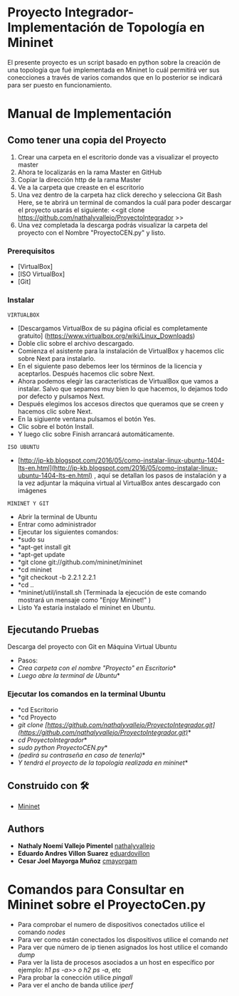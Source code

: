 # Proyecto Integrador-Implementación de Topología en Mininet

El presente proyecto es un script basado en python sobre la creación de  una topología que fué implementada en Mininet lo cuál permitirá ver sus conecciones a través de varios comandos que en lo posterior se indicará para ser puesto en funcionamiento.

# Manual de Implementación 
## Como tener una copia del Proyecto
1. Crear una carpeta en el escritorio donde vas a visualizar el proyecto master
2. Ahora te localizarás en la rama Master en GitHub
3. Copiar la dirección http de la rama Master
4. Ve a la carpeta que creaste en el escritorio
5. Una vez dentro de la carpeta haz click derecho y selecciona Git Bash Here, se te abrirá un terminal de comandos la cuál para poder descargar el proyecto usarás el siguiente: <<git clone https://github.com/nathalyvallejo/ProyectoIntegrador >>
6. Una vez completada la descarga podrás visualizar la carpeta del proyecto con el Nombre "ProyectoCEN.py" y listo.

### Prerequisitos

* [VirtualBox]
* [ISO VirtualBox]
* [Git]

### Instalar
```
VIRTUALBOX
```
* [Descargamos VirtualBox de su página oficial es completamente gratuito] (https://www.virtualbox.org/wiki/Linux_Downloads) 
* Doble clic sobre el archivo descargado.
* Comienza el asistente para la instalación de VirtualBox y hacemos clic sobre Next para instalarlo.
* En el siguiente paso debemos leer los términos de la licencia y aceptarlos. Después hacemos clic sobre Next. 
* Ahora podemos elegir las características de VirtualBox que vamos a instalar. Salvo que sepamos muy bien lo que hacemos, lo dejamos todo por defecto y pulsamos Next.
* Después elegimos los accesos directos que queramos que se creen y hacemos clic sobre Next.
* En la sigiuente ventana pulsamos el botón Yes.
* Clic sobre el botón Install.
* Y luego clic sobre Finish arrancará automáticamente.  
```
ISO UBUNTU
```
* [http://jp-kb.blogspot.com/2016/05/como-instalar-linux-ubuntu-1404-lts-en.html](http://jp-kb.blogspot.com/2016/05/como-instalar-linux-ubuntu-1404-lts-en.html) , aquí se detallan los pasos de instalación y a la vez adjuntar la máquina virtual al VirtualBox antes descargado con imágenes 


```
MININET Y GIT
```
* Abrir la terminal de Ubuntu
* Entrar como administrador
* Ejecutar los siguientes comandos:
* *sudo su 
* *apt-get install git
* *apt-get update 
* *git clone git://github.com/mininet/mininet
* *cd mininet
* *git checkout -b 2.2.1 2.2.1
* *cd ..
* *mininet/util/install.sh (Terminada la ejecución de este comando mostrará un mensaje como "Enjoy Mininet!" )
* Listo Ya estaría instalado el mininet en Ubuntu.  


## Ejecutando Pruebas 

Descarga del proyecto con Git en Máquina Virtual Ubuntu 
* Pasos:
* *Crea carpeta con el nombre "Proyecto" en Escritorio**  
* *Luego abre la terminal de Ubuntu**

### Ejecutar los comandos en la terminal Ubuntu
* *cd Escritorio 
* *cd Proyecto 
* *git clone [https://github.com/nathalyvallejo/ProyectoIntegrador.git](https://github.com/nathalyvallejo/ProyectoIntegrador.git)** 
* *cd ProyectoIntegrador**  
* *sudo python ProyectoCEN.py** 
* *(pedirá su contraseña en caso de tenerla)**
* *Y tendrá el proyecto de la topología realizada en mininet**  


## Construido con 🛠️

* [Mininet](http://mininet.org/)


## Authors
* **Nathaly Noemí Vallejo Pimentel** [nathalyvallejo](https://github.com/nathalyvallejo)
* **Eduardo Andres Villon Suarez** [eduardovillon](https://github.com/eduardovillon)
* **Cesar Joel Mayorga Muñoz** [cmayorgam](https://github.com/cmayorgam)

# Comandos para Consultar en Mininet sobre el ProyectoCen.py

* Para comprobar el numero de dispositivos conectados utilice el comando *nodes*
* Para ver como están conectados los dispositivos utilice el comando *net*
* Para ver que número de ip tienen asignados los host utilice el comando *dump*
* Para ver la lista de procesos asociados a un host en específico por ejemplo: *h1 ps -a>> o h2 ps -a*, etc  
* Para probar la conección utilice *pingall*
* Para ver el ancho de banda utilice *iperf*
